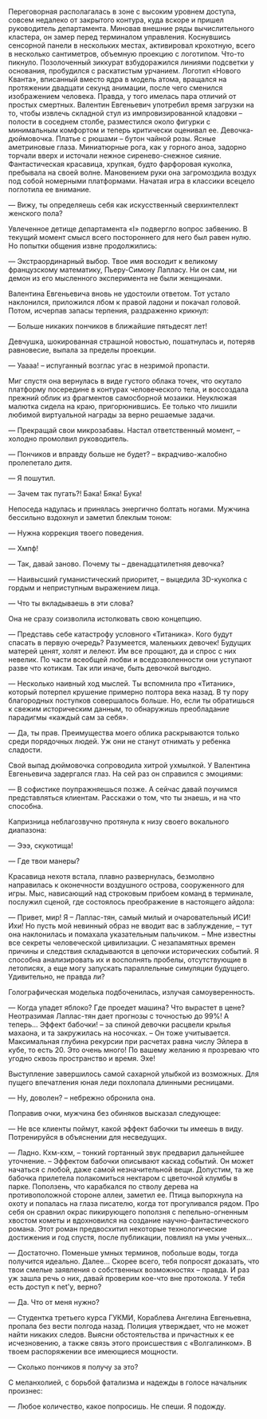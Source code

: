 Переговорная располагалась в зоне с высоким уровнем доступа, совсем недалеко от закрытого контура, куда вскоре и пришел руководитель департамента. Миновав внешние ряды вычислительного кластера, он замер перед терминалом управления. Коснувшись сенсорной панели в нескольких местах, активировал крохотную, всего в несколько сантиметров, объемную проекцию с логотипом. Что-то пикнуло. Позолоченный зиккурат взбудоражился линиями подсветки у основания, пробудился с раскатистым урчанием. Логотип «Нового Кванта», вписанный вместо ядра в модель атома, вращался на протяжении двадцати секунд анимации, после чего сменился изображением человека. Правда, у того имелась пара отличий от простых смертных. Валентин Евгеньевич употребил время загрузки на то, чтобы извлечь складной стул из импровизированной кладовки – полости в соседнем столбе, разместился около фигурки с минимальным комфортом и теперь критически оценивал ее. Девочка-дюймовочка. Платье с рюшами – бутон чайной розы. Ясные аметриновые глаза. Миниатюрные рога, как у горного аноа, задорно торчали вверх и источали нежное сиренево-снежное сияние. Фантастическая красавица, хрупкая, будто фарфоровая куколка, пребывала на своей волне. Мановением руки она загромоздила воздух под собой номерными платформами. Начатая игра в классики всецело поглотила ее внимание.

— Вижу, ты определяешь себя как искусственный сверхинтеллект женского пола?

Увлеченное детище департамента «I» подвергло вопрос забвению. В текущий момент смысл всего постороннего для него был равен нулю. Но попытки общения извне продолжились:

— Экстраординарный выбор. Твое имя восходит к великому французскому математику, Пьеру-Симону Лапласу. Ни он сам, ни демон из его мысленного эксперимента не были женщинами.

Валентина Евгеньевича вновь не удостоили ответом. Тот устало наклонился, приложился лбом к правой ладони и покачал головой. Потом, исчерпав запасы терпения, раздраженно крикнул:

— Больше никаких пончиков в ближайшие пятьдесят лет! 

Девчушка, шокированная страшной новостью, пошатнулась и, потеряв равновесие, выпала за пределы проекции.

— Уаааа! – испуганный возглас угас в незримой пропасти.

Миг спустя она вернулась в виде густого облака точек, что окутало платформу посередине в контурах человеческого тела, и воссоздала прежний облик из фрагментов самосборной мозаики. Неуклюжая малютка сидела на краю, пригорюнившись. Ее только что лишили любимой виртуальной награды за верно решаемые задачи.

— Прекращай свои микрозабавы. Настал ответственный момент, – холодно промолвил руководитель.

— Пончиков и вправду больше не будет? – вкрадчиво-жалобно пролепетало дитя.

— Я пошутил.

— Зачем так пугать?! Бака! Бяка! Бука!

Непоседа надулась и принялась энергично болтать ногами. Мужчина бессильно вздохнул и заметил блеклым тоном:

— Нужна коррекция твоего поведения.

— Хмпф!

— Так, давай заново. Почему ты – двенадцатилетняя девочка?

— Наивысший гуманистический приоритет, – выцедила 3D-куколка с гордым и неприступным выражением лица.

— Что ты вкладываешь в эти слова?

Она не сразу соизволила истолковать свою концепцию.

— Представь себе катастрофу условного «Титаника». Кого будут спасать в первую очередь? Разумеется, маленьких девочек! Будущих матерей ценят, холят и лелеют. Им все прощают, да и спрос с них невелик. По части всеобщей любви и вседозволенности они уступают разве что котикам. Так или иначе, быть девочкой выгодно. 

— Несколько наивный ход мыслей. Ты вспомнила про «Титаник», который потерпел крушение примерно полтора века назад. В ту пору благородных поступков совершалось больше. Но, если ты обратишься к свежим историческим данным, то обнаружишь преобладание парадигмы «каждый сам за себя».

— Да, ты прав. Преимущества моего облика раскрываются только среди порядочных людей. Уж они не станут отнимать у ребенка сладости.

Свой выпад дюймовочка сопроводила хитрой ухмылкой. У Валентина Евгеньевича задергался глаз. На сей раз он справился с эмоциями:

— В софистике поупражняешься позже. А сейчас давай поучимся представляться клиентам. Расскажи о том, что ты знаешь, и на что способна.

Капризница неблагозвучно протянула к низу своего вокального диапазона:

— Эээ, скукотища!

— Где твои манеры?

Красавица нехотя встала, плавно развернулась, безмолвно направилась к оконечности воздушного острова, сооруженного для игры. Мыс, нависающий над строковым прибоем команд в терминале, послужил сценой, где состоялось преображение в настоящего айдола: 

— Привет, мир! Я – Лаплас-тян, самый милый и очаровательный ИСИ! Ихи! Но пусть мой невинный образ не вводит вас в заблуждение, – тут она наклонилась и помахала указательным пальчиком. – Мне известны все секреты человеческой цивилизации. С незапамятных времен причины и следствия складываются в цепочки исторических событий. Я способна анализировать их и восполнять пробелы, отсутствующие в летописях, а еще могу запускать параллельные симуляции будущего. Удивительно, не правда ли?

Голографическая моделька подбоченилась, излучая самоуверенность.

— Когда упадет яблоко? Где проедет машина? Что вырастет в цене? Неотразимая Лаплас-тян дает прогнозы с точностью до 99%! А теперь... Эффект бабочки! – за спиной девочки расцвели крылья махаона, и та закружилась на носочках. – Он тоже учитывается. Максимальная глубина рекурсии при расчетах равна числу Эйлера в кубе, то есть 20. Это очень много! По вашему желанию я прозреваю что угодно сквозь пространство и время. Эхе!

Выступление завершилось самой сахарной улыбкой из возможных. Для пущего впечатления юная леди похлопала длинными ресницами.

— Ну, доволен? – небрежно обронила она.

Поправив очки, мужчина без обиняков высказал следующее:

— Не все клиенты поймут, какой эффект бабочки ты имеешь в виду. Потренируйся в объяснении для несведущих.

— Ладно. Кхм-кхм, – тонкий гортанный звук предварил дальнейшее уточнение. – Эффектом бабочки описывают каскад событий. Он может начаться с любой, даже самой незначительной вещи. Допустим, та же бабочка прилетела полакомиться нектаром с цветочной клумбы в парке. Поползень, что карабкался по стволу дерева на противоположной стороне аллеи, заметил ее. Птица выпорхнула на охоту и попалась на глаза писателю, когда тот прогуливался рядом. Про себя он сравнил окрас пикирующего поползня с пепельно-огненным хвостом кометы и вдохновился на создание научно-фантастического романа. Этот роман предвосхитил некоторые технологические достижения и год спустя, после публикации, повлиял на умы ученых...

— Достаточно. Поменьше умных терминов, побольше воды, тогда получится идеально. Далее... Скорее всего, тебя попросят доказать, что твои смелые заявления о собственных возможностях – правда. И раз уж зашла речь о них, давай проверим кое-что вне протокола. У тебя есть доступ к net'у, верно? 

— Да. Что от меня нужно? 

— Студентка третьего курса ГУКМИ, Кораблева Ангелина Евгеньевна, пропала без вести полгода назад. Полиция утверждает, что не может найти никаких следов. Выясни обстоятельства и причастных к ее исчезновению, а также связь этого происшествия с «Волгалинком». В твоем распоряжении все имеющиеся мощности. 

— Сколько пончиков я получу за это?

С меланхолией, с борьбой фатализма и надежды в голосе начальник произнес:

— Любое количество, какое попросишь. Не спеши. Я подожду.